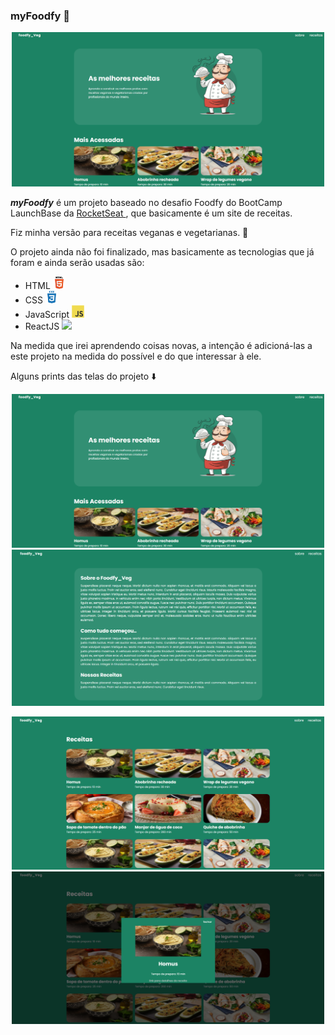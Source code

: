### myFoodfy 🌱

<p align="center">
    <img src="src\to-readme\cap1.png" width="500px" >
</p>

_**myFoodfy**_ é um projeto baseado no desafio Foodfy do BootCamp LaunchBase da <a href="https://rocketseat.com.br/">RocketSeat </a>, que basicamente é um site de receitas.

Fiz minha versão para receitas veganas e vegetarianas. 🌱

O projeto ainda não foi finalizado, mas basicamente as tecnologias que já foram e ainda serão usadas são:  
 * HTML <img src="https://raw.githubusercontent.com/devicons/devicon/master/icons/html5/html5-original-wordmark.svg" width="20" />
 * CSS <img src="https://raw.githubusercontent.com/devicons/devicon/master/icons/css3/css3-plain-wordmark.svg" width="20" />
 * JavaScript <img src="https://raw.githubusercontent.com/devicons/devicon/master/icons/javascript/javascript-original.svg" width="20" />
 * ReactJS <img src="https://i.ibb.co/4RHMmLQ/react.png" width="20"/>

Na medida que irei aprendendo coisas novas, a intenção é adicioná-las a este projeto na medida do possível e do que interessar à ele.

Alguns prints das telas do projeto ⬇️
<p align="center">
    <img src="src\to-readme\cap1.png" width="500px" >
    <img src="src\to-readme\cap2.png" width="500px" >
</p>
<p align="center">
    <img src="src\to-readme\cap3.png" width="500px" >
    <img src="src\to-readme\cap4.png" width="500px" >
</p>

